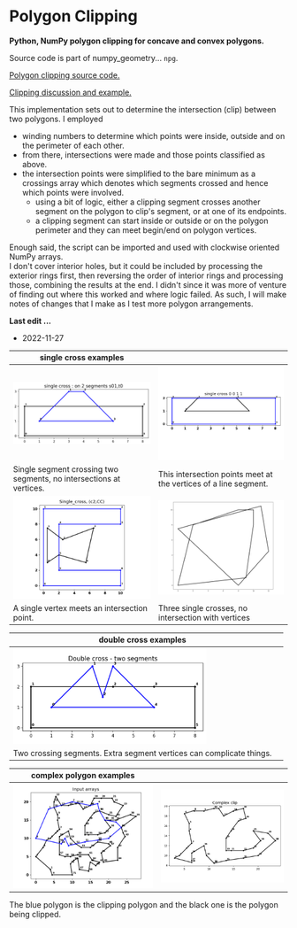 # Polygon Clipping

**Python, NumPy polygon clipping for concave and convex polygons.**

Source code is part of numpy_geometry... `npg`.

[Polygon clipping source code.](https://github.com/Dan-Patterson/numpy_geometry/blob/master/arcpro_npg/npg/npg/npg_clip.py)

[Clipping discussion and example.](https://github.com/Dan-Patterson/geonumeracy/blob/main/docs/clipping/clip.md)

This implementation sets out to determine the intersection (clip) between two polygons.
I employed
- winding numbers to determine which points were inside, outside and on the perimeter of each other.
- from there, intersections were made and those points classified as above.
- the intersection points were simplified to the bare minimum as a crossings array which denotes which segments crossed and hence which points were involved.
  - using a bit of logic, either a clipping segment crosses another segment on the polygon to clip's segment, or at one of its endpoints.
  - a clipping segment can start inside or outside or on the polygon perimeter and they can meet begin/end on polygon vertices.

Enough said, the script can be imported and used with clockwise oriented NumPy arrays.  
I don't cover interior holes, but it could be included by processing the exterior rings first, then reversing the order of interior rings and processing those, combining the results at the end.  I didn't since it was more of venture of finding out where this worked and where logic failed.  As such, I will make notes of changes that I make as I test more polygon arrangements.


**Last edit ...**
- 2022-11-27

<!--The image ... <a href="url"><img src="code_format_options.png" align="left" height="auto" width="400"></a> <br clear="all"> -->
<p>

|      single cross examples|  |
| ------------ | -------- |
| <img src="images/single_cross_s01_t0.png" width="350"/> | <img src="images/single_cross_s00_t0.png" width="350"/> |
| Single segment crossing two segments, no intersections at vertices.| This intersection points meet at the vertices of a line segment. |
| <img src="images/single_cross_c2CC.png" width="350"/> | <img src="images/b0c0_intersect_0.png" width="350"/> |
|  A single vertex meets an intersection point.  | Three single crosses, no intersection with vertices |

</p>

<p>

|   double cross examples|   |
| ------------ | -------- |
| <img src="images/double_cross_t4s02.png"  width="350"/>     |            |
| Two crossing segments. Extra segment vertices can complicate things.  |  |

<p>

|      complex polygon examples|  |
| ------------ | -------- |
| <img src="images/edgy1_eclip_inputs.png" width="400"/> | <img src="images/edgy1_eclip.png" width="400"/> |

The blue polygon is the clipping polygon and the black one is the polygon being clipped.
</p>
<br clear="right">



<!-- <a href="url"><img src="../images/npGeo_conversion_tools.png" align="center" height="auto" width="200" ></a> -->
